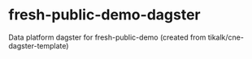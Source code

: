 # fresh-public-demo-dagster
Data platform dagster for fresh-public-demo (created from tikalk/cne-dagster-template)
